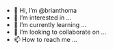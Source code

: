 - 👋 Hi, I’m @brianthoma
- 👀 I’m interested in ...
- 🌱 I’m currently learning ...
- 💞️ I’m looking to collaborate on ...
- 📫 How to reach me ...

<!---
brianthoma/brianthoma is a ✨ special ✨ repository because its `README.md` (this file) appears on your GitHub profile.
You can click the Preview link to take a look at your changes.
--->
